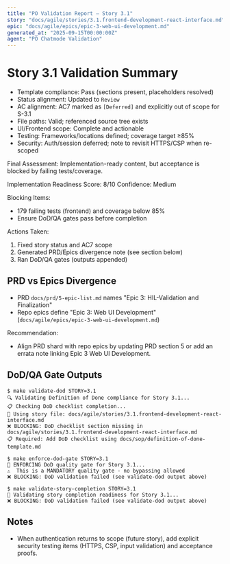 ```yaml
---
title: "PO Validation Report — Story 3.1"
story: "docs/agile/stories/3.1.frontend-development-react-interface.md"
epic: "docs/agile/epics/epic-3-web-ui-development.md"
generated_at: "2025-09-15T00:00:00Z"
agent: "PO Chatmode Validation"
---
```


# Story 3.1 Validation Summary

- Template compliance: Pass (sections present, placeholders resolved)
- Status alignment: Updated to `Review`
- AC alignment: AC7 marked as `[Deferred]` and explicitly out of scope for S-3.1
- File paths: Valid; referenced source tree exists
- UI/Frontend scope: Complete and actionable
- Testing: Frameworks/locations defined; coverage target ≥85%
- Security: Auth/session deferred; note to revisit HTTPS/CSP when re-scoped

Final Assessment: Implementation-ready content, but acceptance is blocked by failing tests/coverage.

Implementation Readiness Score: 8/10
Confidence: Medium

Blocking Items:
- 179 failing tests (frontend) and coverage below 85%
- Ensure DoD/QA gates pass before completion

Actions Taken:
1) Fixed story status and AC7 scope
2) Generated PRD/Epics divergence note (see section below)
3) Ran DoD/QA gates (outputs appended)

## PRD vs Epics Divergence

- PRD `docs/prd/5-epic-list.md` names "Epic 3: HIL-Validation and Finalization"
- Repo epics define "Epic 3: Web UI Development" (`docs/agile/epics/epic-3-web-ui-development.md`)

Recommendation:
- Align PRD shard with repo epics by updating PRD section 5 or add an errata note linking Epic 3 Web UI Development.

## DoD/QA Gate Outputs

```
$ make validate-dod STORY=3.1
🔍 Validating Definition of Done compliance for Story 3.1...
📋 Checking DoD checklist completion...
📄 Using story file: docs/agile/stories/3.1.frontend-development-react-interface.md
❌ BLOCKING: DoD checklist section missing in docs/agile/stories/3.1.frontend-development-react-interface.md
📋 Required: Add DoD checklist using docs/sop/definition-of-done-template.md

$ make enforce-dod-gate STORY=3.1
🚫 ENFORCING DoD quality gate for Story 3.1...
⚠️  This is a MANDATORY quality gate - no bypassing allowed
❌ BLOCKING: DoD validation failed (see validate-dod output above)

$ make validate-story-completion STORY=3.1
🎯 Validating story completion readiness for Story 3.1...
❌ BLOCKING: DoD validation failed (see validate-dod output above)
```

## Notes

- When authentication returns to scope (future story), add explicit security testing items (HTTPS, CSP, input validation) and acceptance proofs.
